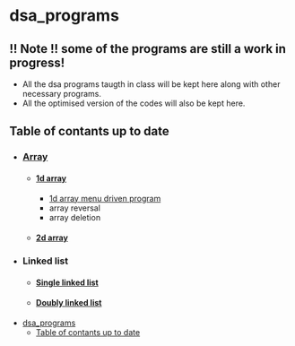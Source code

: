# dsa_programs

## !! Note !! some of the programs are still a work in progress!

- All the dsa programs taugth in class will be kept here along with other necessary programs.
- All the optimised version of the codes will also be kept here.

## Table of contants up to date
- ### [Array](./array)
    - #### [1d array](https://github.com/risanpaul04/dsa_programs/tree/main/array/1d%20array)
      - [1d array menu driven program](../1d_array.c)
      - array reversal
      - array deletion 
    - #### [2d array](https://github.com/risanpaul04/dsa_programs/tree/main/array/2d%20array)
- ### Linked list
    - #### [Single linked list]()
    - #### [Doubly linked list]()
- [dsa\_programs](#dsa_programs)
  - [Table of contants up to date](#table-of-contants-up-to-date)
